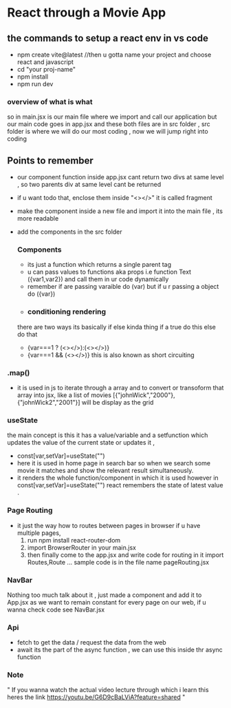 # React through a Movie App
## the commands to setup a react env in vs code
- npm create vite@latest //then u gotta name your project and choose react and javascript
- cd "your proj-name"
- npm install
- npm run dev

### overview of what is what
so in main.jsx is our main file where we import and call our application but our main code goes in app.jsx and these both files are in src folder , src folder is where we will do our most coding , now we will jump right into coding 

## Points to remember
- our component function inside app.jsx cant return two divs at same level , so two parents div at same level cant be returned
- if u want todo that, enclose them inside "<></>" it is called fragment
- make the component inside a new file and import it into the main file , its more readable
- add the components in the src folder

  ### Components
  - its just a function which returns a single parent tag
  - u can pass values to functions aka props i.e function Text ({var1,var2}) and call them in ur code dynamically
  - remember if are passing varaible do (var) but if u r passing a object do ({var})
  -  ### conditioning rendering
    there are two ways its basically if else kinda thing if a true do this else do that
  - {var===1 ? (<></>):(<></>)}
  - {var===1 && (<></>)} this is also known as short circuiting
### .map()
- it is used in js to iterate through a array and to convert or transoform that array into jsx, like a list of movies [{"johnWick","2000"},{"johnWick2","2001"}] will be display as the grid
### useState
the main concept is this it has a value/variable and a setfunction which updates the value of the current state or updates it ,
- const[var,setVar]=useState("")
- here it is used in home page in search bar so when we search some movie it matches and show the relevant result simultaneously.
- it renders the whole function/component in which it is used however in const[var,setVar]=useState("") react remembers the state of latest value .
### Page Routing 
- it just the way how to routes between pages in browser if u have multiple pages,
  1) run npm install react-router-dom
  2) import BrowserRouter in your main.jsx
  3) then finally come to the app.jsx and write code for routing in it import Routes,Route ... sample code is in the file name pageRouting.jsx

### NavBar
Nothing too much talk about it , just made a component and add it to App.jsx as we want to remain constant for every page on our web, if u wanna check code see NavBar.jsx

### Api
- fetch to get the data / request the data from the web
- await its the part of the async function , we can use this inside thr async function
  
### Note
  " If you wanna watch the actual video lecture through which i learn this heres the link https://youtu.be/G6D9cBaLViA?feature=shared "




